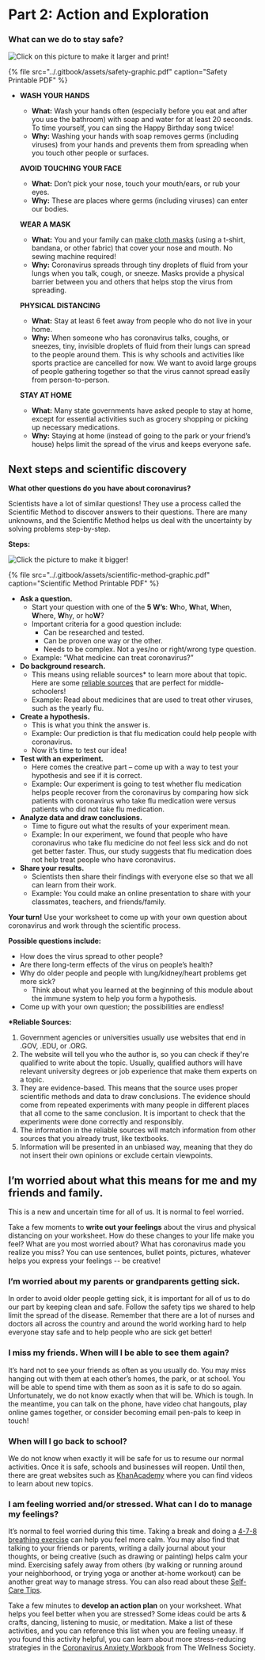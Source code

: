 # Part 2: Action and Exploration

### **What can we do to stay safe?**

![Click on this picture to make it larger and print!](../.gitbook/assets/middle-school-curriculum-safety.jpg)

{% file src="../.gitbook/assets/safety-graphic.pdf" caption="Safety Printable PDF" %}

* **WASH YOUR HANDS**

  * **What:** Wash your hands often \(especially before you eat and after you use the bathroom\) with soap and water for at least 20 seconds. To time yourself, you can sing the Happy Birthday song twice!
  * **Why:** Washing your hands with soap removes germs \(including viruses\) from your hands and prevents them from spreading when you touch other people or surfaces.

  **AVOID TOUCHING YOUR FACE**

  * **What:** Don’t pick your nose, touch your mouth/ears, or rub your eyes. 
  * **Why:** These are places where germs \(including viruses\) can enter our bodies. 

  **WEAR A MASK**

  * **What:** You and your family can [make cloth masks](https://www.youtube.com/watch?v=REtQwwRoxuY) \(using a t-shirt, bandana, or other fabric\) that cover your nose and mouth. No sewing machine required!
  * **Why:** Coronavirus spreads through tiny droplets of fluid from your lungs when you talk, cough, or sneeze. Masks provide a physical barrier between you and others that helps stop the virus from spreading.

  **PHYSICAL DISTANCING**

  * **What:** Stay at least 6 feet away from people who do not live in your home. 
  * **Why:** When someone who has coronavirus talks, coughs, or sneezes, tiny, invisible droplets of fluid from their lungs can spread to the people around them. This is why schools and activities like sports practice are cancelled for now. We want to avoid large groups of people gathering together so that the virus cannot spread easily from person-to-person.

  **STAY AT HOME**

  * **What:** Many state governments have asked people to stay at home, except for essential activities such as grocery shopping or picking up necessary medications. 
  * **Why:** Staying at home \(instead of going to the park or your friend’s house\) helps limit the spread of the virus and keeps everyone safe. 

## **Next steps and scientific discovery**

**What other questions do you have about coronavirus?** 

Scientists have a lot of similar questions! They use a process called the Scientific Method to discover answers to their questions. There are many unknowns, and the Scientific Method helps us deal with the uncertainty by solving problems step-by-step.

**Steps:** 

![Click the picture to make it bigger!](../.gitbook/assets/scientific-metho-graphic.png)

{% file src="../.gitbook/assets/scientific-method-graphic.pdf" caption="Scientific Method Printable PDF" %}

* **Ask a question.** 
  * Start your question with one of the **5 W’s**: **W**ho, **W**hat, **W**hen, **W**here, **W**hy, or ho**W**?
  * Important criteria for a good question include:
    * Can be researched and tested. 
    * Can be proven one way or the other. 
    * Needs to be complex. Not a yes/no or right/wrong type question.
  * Example: “What medicine can treat coronavirus?”
* **Do background research.** 
  * This means using reliable sources\* to learn more about that topic. Here are some [reliable sources](https://sites.google.com/bostonpublicschools.org/virtuallearningcommons/research-information/research-grades-6-8?authuser=0) that are perfect for middle-schoolers!
  * Example: Read about medicines that are used to treat other viruses, such as the yearly flu. 
* **Create a hypothesis.** 
  * This is what you think the answer is.
  * Example: Our prediction is that flu medication could help people with coronavirus. 
  * Now it’s time to test our idea!
* **Test with an experiment.** 
  * Here comes the creative part – come up with a way to test your hypothesis and see if it is correct.
  * Example: Our experiment is going to test whether flu medication helps people recover from the coronavirus by comparing how sick patients with coronavirus who take flu medication were versus patients who did not take flu medication.
* **Analyze data and draw conclusions.** 
  * Time to figure out what the results of your experiment mean.
  * Example: In our experiment, we found that people who have coronavirus who take flu medicine do not feel less sick and do not get better faster. Thus, our study suggests that flu medication does not help treat people who have coronavirus.
* **Share your results.** 
  * Scientists then share their findings with everyone else so that we all can learn from their work.
  * Example: You could make an online presentation to share with your classmates, teachers, and friends/family.

**Your turn!** Use your worksheet to come up with your own question about coronavirus and work through the scientific process.

**Possible questions include:**

* How does the virus spread to other people?
* Are there long-term effects of the virus on people’s health?
* Why do older people and people with lung/kidney/heart problems get more sick?
  * Think about what you learned at the beginning of this module about the immune system to help you form a hypothesis.
* Come up with your own question; the possibilities are endless!

**\*Reliable Sources:**

1. Government agencies or universities usually use websites that end in .GOV, .EDU, or .ORG.
2. The website will tell you who the author is, so you can check if they're qualified to write about the topic. Usually, qualified authors will have relevant university degrees or job experience that make them experts on a topic.
3. They are evidence-based. This means that the source uses proper scientific methods and data to draw conclusions. The evidence should come from repeated experiments with many people in different places that all come to the same conclusion. It is important to check that the experiments were done correctly and responsibly.
4. The information in the reliable sources will match information from other sources that you already trust, like textbooks.
5. Information will be presented in an unbiased way, meaning that they do not insert their own opinions or exclude certain viewpoints.

## **I’m worried about what this means for me and my friends and family.** 

This is a new and uncertain time for all of us. It is normal to feel worried.

Take a few moments to **write out your feelings** about the virus and physical distancing on your worksheet. How do these changes to your life make you feel? What are you most worried about? What has coronavirus made you realize you miss? You can use sentences, bullet points, pictures, whatever helps you express your feelings -- be creative!

### **I’m worried about my parents or grandparents getting sick.**

In order to avoid older people getting sick, it is important for all of us to do our part by keeping clean and safe. Follow the safety tips we shared to help limit the spread of the disease. Remember that there are a lot of nurses and doctors all across the country and around the world working hard to help everyone stay safe and to help people who are sick get better! 

### **I miss my friends. When will I be able to see them again?** 

It’s hard not to see your friends as often as you usually do. You may miss hanging out with them at each other’s homes, the park, or at school. You will be able to spend time with them as soon as it is safe to do so again. Unfortunately, we do not know exactly when that will be. Which is tough. In the meantime, you can talk on the phone, have video chat hangouts, play online games together, or consider becoming email pen-pals to keep in touch! 

### **When will I go back to school?** 

We do not know when exactly it will be safe for us to resume our normal activities. Once it is safe, schools and businesses will reopen. Until then, there are great websites such as [KhanAcademy](https://www.khanacademy.org/) where you can find videos to learn about new topics.

### **I am feeling worried and/or stressed. What can I do to manage my feelings?** 

It’s normal to feel worried during this time. Taking a break and doing a [4-7-8 breathing exercise](https://www.youtube.com/watch?v=PmBYdfv5RSk) can help you feel more calm. You may also find that talking to your friends or parents, writing a daily journal about your thoughts, or being creative \(such as drawing or painting\) helps calm your mind. Exercising safely away from others \(by walking or running around your neighborhood, or trying yoga or another at-home workout\) can be another great way to manage stress. You can also read about these [Self-Care Tips](https://www.mghclaycenter.org/parenting-concerns/11-self-care-tips-for-teens-and-young-adults/).

Take a few minutes to **develop an action plan** on your worksheet. What helps you feel better when you are stressed? Some ideas could be arts & crafts, dancing, listening to music, or meditation. Make a list of these activities, and you can reference this list when you are feeling uneasy. If you found this activity helpful, you can learn about more stress-reducing strategies in the [Coronavirus Anxiety Workbook](https://thewellnesssociety.org/wp-content/uploads/2020/04/Coronavirus-Anxiety-Workbook.pdf) from The Wellness Society.

